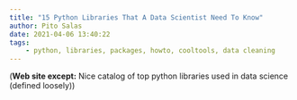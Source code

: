 ```yaml
---
title: "15 Python Libraries That A Data Scientist Need To Know"
author: Pito Salas
date: 2021-04-06 13:40:22
tags:
    - python, libraries, packages, howto, cooltools, data cleaning
---
```


(**Web site except:** Nice catalog of top python libraries used in data science (defined loosely)) 
